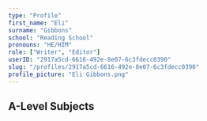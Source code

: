 ```yaml
---
type: "Profile"
first_name: "Eli"
surname: "Gibbons"
school: "Reading School"
pronouns: "HE/HIM"
role: ["Writer", "Editor"]
userID: "2917a5cd-6616-492e-8e07-6c3fdecc0390"
slug: "/profiles/2917a5cd-6616-492e-8e07-6c3fdecc0390"
profile_picture: "Eli Gibbons.png"
---
```



## A-Level Subjects


